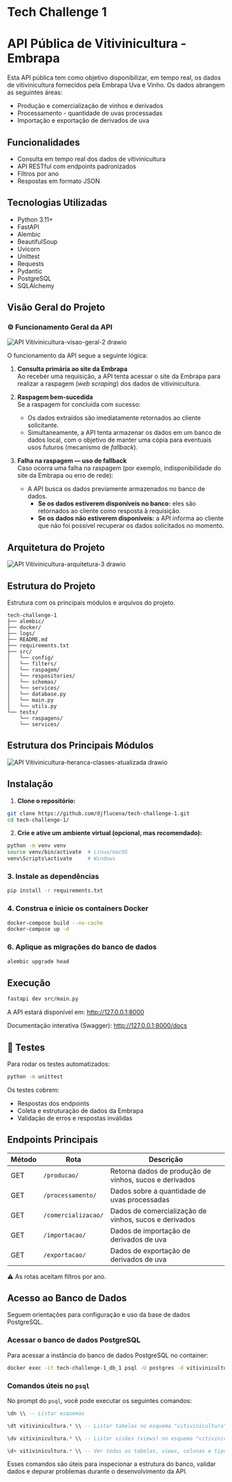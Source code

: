 
# Tech Challenge 1

# API Pública de Vitivinicultura - Embrapa

Esta API pública tem como objetivo disponibilizar, em tempo real, os dados de vitivinicultura 
fornecidos pela Embrapa Uva e Vinho. Os dados abrangem as seguintes áreas:

- Produção e comercialização de vinhos e derivados
- Processamento - quantidade de uvas processadas
- Importação e exportação de derivados de uva


## Funcionalidades

- Consulta em tempo real dos dados de vitivinicultura
- API RESTful com endpoints padronizados
- Filtros por ano
- Respostas em formato JSON


## Tecnologias Utilizadas

- Python 3.11+
- FastAPI
- Alembic
- BeautifulSoup
- Uvicorn
- Unittest
- Requests
- Pydantic
- PostgreSQL
- SQLAlchemy


## Visão Geral do Projeto

### ⚙️ Funcionamento Geral da API

![API Vitivinicultura-visao-geral-2 drawio](https://github.com/user-attachments/assets/de8530e8-f041-4488-8d12-37a953d2de4f)

O funcionamento da API segue a seguinte lógica:

1. **Consulta primária ao site da Embrapa**  
   Ao receber uma requisição, a API tenta acessar o site da Embrapa para realizar a raspagem (_web scraping_) dos dados de vitivinicultura.

2. **Raspagem bem-sucedida**  
   Se a raspagem for concluída com sucesso:
   - Os dados extraídos são imediatamente retornados ao cliente solicitante.
   - Simultaneamente, a API tenta armazenar os dados em um banco de dados local, com o objetivo de manter uma cópia para eventuais usos futuros (mecanismo de _fallback_).

3. **Falha na raspagem — uso de fallback**  
   Caso ocorra uma falha na raspagem (por exemplo, indisponibilidade do site da Embrapa ou erro de rede):
   - A API busca os dados previamente armazenados no banco de dados.
     - **Se os dados estiverem disponíveis no banco:** eles são retornados ao cliente como resposta à requisição.
     - **Se os dados não estiverem disponíveis:** a API informa ao cliente que não foi possível recuperar os dados solicitados no momento.


## Arquitetura do Projeto

![API Vitivinicultura-arquitetura-3 drawio](https://github.com/user-attachments/assets/021ebbaf-a08a-49be-b798-bdd079e963e4)


## Estrutura do Projeto

Estrutura com os principais módulos e arquivos do projeto.

```
tech-challenge-1
├── alembic/
├── docker/
├── logs/
├── README.md
├── requirements.txt
├── src/
│   └── config/
│   └── filters/
│   └── raspagem/
│   └── respositories/
│   └── schemas/
│   └── services/
│   └── database.py
│   └── main.py
│   └── utils.py
└── tests/
    └── raspagens/
    └── services/

```

## Estrutura dos Principais Módulos

![API Vitivinicultura-heranca-classes-atualizada drawio](https://github.com/user-attachments/assets/d12f71c5-9a21-4d8d-885a-d7c8b636ee68)


## Instalação

1. **Clone o repositório:**
```bash
git clone https://github.com/djflucena/tech-challenge-1.git
cd tech-challenge-1/
```

2. **Crie e ative um ambiente virtual (opcional, mas recomendado):**
```bash
python -m venv venv
source venv/bin/activate  # Linux/macOS
venv\Scripts\activate     # Windows
```

### 3. **Instale as dependências**
```bash
pip install -r requirements.txt
```

### 4. Construa e inicie os containers Docker
```bash
docker-compose build --no-cache
docker-compose up -d
```

### 6. Aplique as migrações do banco de dados
```bash
alembic upgrade head
```

## Execução

```bash
fastapi dev src/main.py
```
A API estará disponível em: http://127.0.0.1:8000

Documentação interativa (Swagger): http://127.0.0.1:8000/docs


## 🧪 Testes

Para rodar os testes automatizados:
```bash
python -m unittest
```

Os testes cobrem:

- Respostas dos endpoints
- Coleta e estruturação de dados da Embrapa
- Validação de erros e respostas inválidas


## Endpoints Principais

| Método | Rota                | Descrição                                                |
| ------ | ------------------- | -------------------------------------------------------- |
| GET    | `/producao/`        | Retorna dados de produção de vinhos, sucos e derivados   |
| GET    | `/processamento/`   | Dados sobre a quantidade de uvas processadas             |
| GET    | `/comercializacao/` | Dados de comercialização de vinhos, sucos e derivados    |
| GET    | `/importacao/`      | Dados de importação de derivados de uva                  |
| GET    | `/exportacao/`      | Dados de exportação de derivados de uva                  |


⚠️ As rotas aceitam filtros por ano.


## Acesso ao Banco de Dados

Seguem orientações para configuração e uso da base de dados PostgreSQL.

### Acessar o banco de dados PostgreSQL

Para acessar a instância do banco de dados PostgreSQL no container:

```bash
docker exec -it tech-challenge-1_db_1 psql -U postgres -d vitivinicultura
```

### Comandos úteis no `psql`

No prompt do `psql`, você pode executar os seguintes comandos:

```sql
\dn \\ -- Listar esquemas

\dt vitivinicultura.* \\ -- Listar tabelas no esquema "vitivinicultura"

\dv vitivinicultura.* \\ -- Listar visões (views) no esquema "vitivinicultura"

\d+ vitivinicultura.* \\ -- Ver todas as tabelas, views, colunas e tipos no esquema "vitivinicultura"

```

Esses comandos são úteis para inspecionar a estrutura do banco, validar dados e depurar problemas
durante o desenvolvimento da API.
